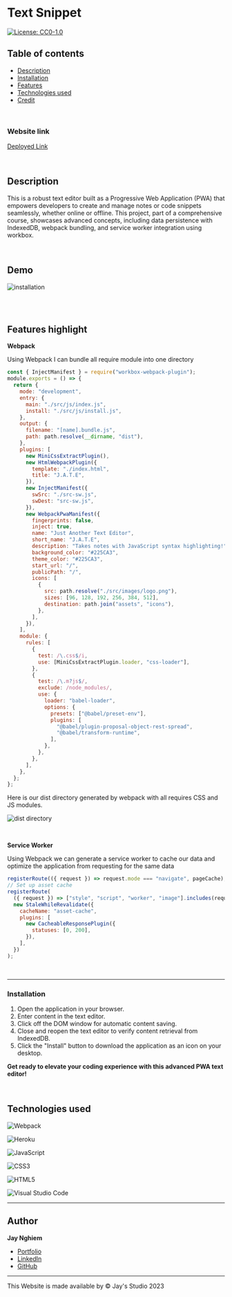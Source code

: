 # Text Snippet
[![License: CC0-1.0](https://licensebuttons.net/l/zero/1.0/80x15.png)](http://creativecommons.org/publicdomain/zero/1.0/)




## Table of contents
* [Description](#description)
* [Installation](#installation)
* [Features](#features)
* [Technologies used](#technologies-used)
* [Credit](#credit)


<br>

### Website link
[Deployed Link](https://boiling-lowlands-40577-2b4b9eb554b0.herokuapp.com/)

<br>

## Description
This is a robust text editor built as a Progressive Web Application (PWA) that empowers developers to create and manage notes or code snippets seamlessly, whether online or offline. This project, part of a comprehensive course, showcases advanced concepts, including data persistence with IndexedDB, webpack bundling, and service worker integration using workbox.



<br>

## Demo

![installation](./client/src/images/install%20app.gif)








<br></br>

## Features highlight

**Webpack**

Using Webpack I can bundle all require module into one directory 

```js
const { InjectManifest } = require("workbox-webpack-plugin");
module.exports = () => {
  return {
    mode: "development",
    entry: {
      main: "./src/js/index.js",
      install: "./src/js/install.js",
    },
    output: {
      filename: "[name].bundle.js",
      path: path.resolve(__dirname, "dist"),
    },
    plugins: [
      new MiniCssExtractPlugin(),
      new HtmlWebpackPlugin({
        template: "./index.html",
        title: "J.A.T.E",
      }),
      new InjectManifest({
        swSrc: "./src-sw.js",
        swDest: "src-sw.js",
      }),
      new WebpackPwaManifest({
        fingerprints: false,
        inject: true,
        name: "Just Another Text Editor",
        short_name: "J.A.T.E",
        description: "Takes notes with JavaScript syntax highlighting!",
        background_color: "#225CA3",
        theme_color: "#225CA3",
        start_url: "/",
        publicPath: "/",
        icons: [
          {
            src: path.resolve("./src/images/logo.png"),
            sizes: [96, 128, 192, 256, 384, 512],
            destination: path.join("assets", "icons"),
          },
        ],
      }),
    ],
    module: {
      rules: [
        {
          test: /\.css$/i,
          use: [MiniCssExtractPlugin.loader, "css-loader"],
        },
        {
          test: /\.m?js$/,
          exclude: /node_modules/,
          use: {
            loader: "babel-loader",
            options: {
              presets: ["@babel/preset-env"],
              plugins: [
                "@babel/plugin-proposal-object-rest-spread",
                "@babel/transform-runtime",
              ],
            },
          },
        },
      ],
    },
  };
};

```

Here is our dist directory generated by webpack with all requires CSS and JS modules.

![dist directory](./client/src/images/dist.png)

<br>

**Service Worker**

Using Webpack we can generate a service worker to cache our data and optimize the application from requesting for the same data

```js
registerRoute(({ request }) => request.mode === "navigate", pageCache);
// Set up asset cache
registerRoute(
  ({ request }) => ["style", "script", "worker", "image"].includes(request.destination),
  new StaleWhileRevalidate({
    cacheName: "asset-cache",
    plugins: [
      new CacheableResponsePlugin({
        statuses: [0, 200],
      }),
    ],
  })
);

```

<br>

<hr>

### Installation
1. Open the application in your browser.
2. Enter content in the text editor.
3. Click off the DOM window for automatic content saving.
4. Close and reopen the text editor to verify content retrieval from IndexedDB.
5. Click the "Install" button to download the application as an icon on your desktop.

**Get ready to elevate your coding experience with this advanced PWA text editor!**

<br>

## Technologies used

![Webpack](https://img.shields.io/badge/webpack-%238DD6F9.svg?style=for-the-badge&logo=webpack&logoColor=black)

![Heroku](https://img.shields.io/badge/heroku-%23430098.svg?style=for-the-badge&logo=heroku&logoColor=white)

![JavaScript](https://img.shields.io/badge/javascript-%23323330.svg?style=for-the-badge&logo=javascript&logoColor=%23F7DF1E)

![CSS3](https://img.shields.io/badge/css3-%231572B6.svg?style=for-the-badge&logo=css3&logoColor=white)

![HTML5](https://img.shields.io/badge/html5-%23E34F26.svg?style=for-the-badge&logo=html5&logoColor=white)


![Visual Studio Code](https://img.shields.io/badge/Visual%20Studio%20Code-0078d7.svg?style=for-the-badge&logo=visual-studio-code&logoColor=white)

<hr>

## Author

**Jay Nghiem**

- [Portfolio](https://jstudio.tech)
- [LinkedIn](https://www.linkedin.com/in/thai-nghiem-319292267/)
- [GitHub](https://github.com/Truecoding4life)


---


This Website is made available by © Jay's Studio 2023
